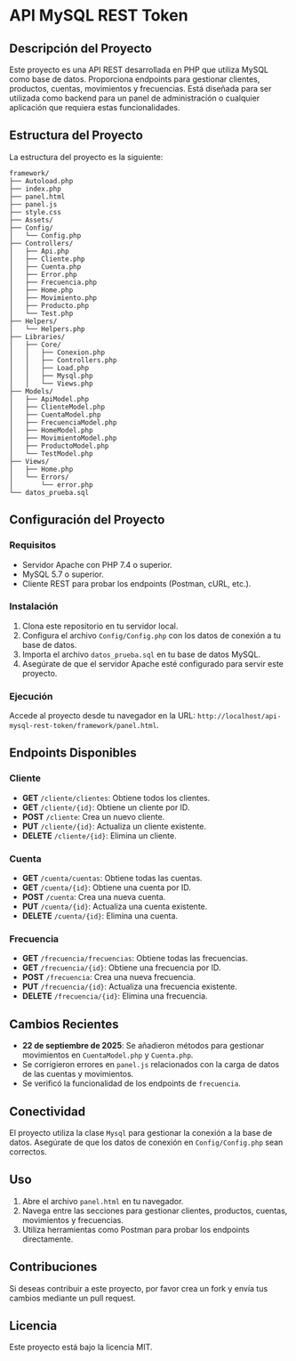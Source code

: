 # API MySQL REST Token

## Descripción del Proyecto
Este proyecto es una API REST desarrollada en PHP que utiliza MySQL como base de datos. Proporciona endpoints para gestionar clientes, productos, cuentas, movimientos y frecuencias. Está diseñada para ser utilizada como backend para un panel de administración o cualquier aplicación que requiera estas funcionalidades.

## Estructura del Proyecto
La estructura del proyecto es la siguiente:

```
framework/
├── Autoload.php
├── index.php
├── panel.html
├── panel.js
├── style.css
├── Assets/
├── Config/
│   └── Config.php
├── Controllers/
│   ├── Api.php
│   ├── Cliente.php
│   ├── Cuenta.php
│   ├── Error.php
│   ├── Frecuencia.php
│   ├── Home.php
│   ├── Movimiento.php
│   ├── Producto.php
│   └── Test.php
├── Helpers/
│   └── Helpers.php
├── Libraries/
│   ├── Core/
│   │   ├── Conexion.php
│   │   ├── Controllers.php
│   │   ├── Load.php
│   │   ├── Mysql.php
│   │   └── Views.php
├── Models/
│   ├── ApiModel.php
│   ├── ClienteModel.php
│   ├── CuentaModel.php
│   ├── FrecuenciaModel.php
│   ├── HomeModel.php
│   ├── MovimientoModel.php
│   ├── ProductoModel.php
│   └── TestModel.php
├── Views/
│   ├── Home.php
│   └── Errors/
│       └── error.php
└── datos_prueba.sql
```

## Configuración del Proyecto

### Requisitos
- Servidor Apache con PHP 7.4 o superior.
- MySQL 5.7 o superior.
- Cliente REST para probar los endpoints (Postman, cURL, etc.).

### Instalación
1. Clona este repositorio en tu servidor local.
2. Configura el archivo `Config/Config.php` con los datos de conexión a tu base de datos.
3. Importa el archivo `datos_prueba.sql` en tu base de datos MySQL.
4. Asegúrate de que el servidor Apache esté configurado para servir este proyecto.

### Ejecución
Accede al proyecto desde tu navegador en la URL: `http://localhost/api-mysql-rest-token/framework/panel.html`.

## Endpoints Disponibles

### Cliente
- **GET** `/cliente/clientes`: Obtiene todos los clientes.
- **GET** `/cliente/{id}`: Obtiene un cliente por ID.
- **POST** `/cliente`: Crea un nuevo cliente.
- **PUT** `/cliente/{id}`: Actualiza un cliente existente.
- **DELETE** `/cliente/{id}`: Elimina un cliente.

### Cuenta
- **GET** `/cuenta/cuentas`: Obtiene todas las cuentas.
- **GET** `/cuenta/{id}`: Obtiene una cuenta por ID.
- **POST** `/cuenta`: Crea una nueva cuenta.
- **PUT** `/cuenta/{id}`: Actualiza una cuenta existente.
- **DELETE** `/cuenta/{id}`: Elimina una cuenta.

### Frecuencia
- **GET** `/frecuencia/frecuencias`: Obtiene todas las frecuencias.
- **GET** `/frecuencia/{id}`: Obtiene una frecuencia por ID.
- **POST** `/frecuencia`: Crea una nueva frecuencia.
- **PUT** `/frecuencia/{id}`: Actualiza una frecuencia existente.
- **DELETE** `/frecuencia/{id}`: Elimina una frecuencia.

## Cambios Recientes
- **22 de septiembre de 2025**: Se añadieron métodos para gestionar movimientos en `CuentaModel.php` y `Cuenta.php`.
- Se corrigieron errores en `panel.js` relacionados con la carga de datos de las cuentas y movimientos.
- Se verificó la funcionalidad de los endpoints de `frecuencia`.

## Conectividad
El proyecto utiliza la clase `Mysql` para gestionar la conexión a la base de datos. Asegúrate de que los datos de conexión en `Config/Config.php` sean correctos.

## Uso
1. Abre el archivo `panel.html` en tu navegador.
2. Navega entre las secciones para gestionar clientes, productos, cuentas, movimientos y frecuencias.
3. Utiliza herramientas como Postman para probar los endpoints directamente.

## Contribuciones
Si deseas contribuir a este proyecto, por favor crea un fork y envía tus cambios mediante un pull request.

## Licencia
Este proyecto está bajo la licencia MIT.